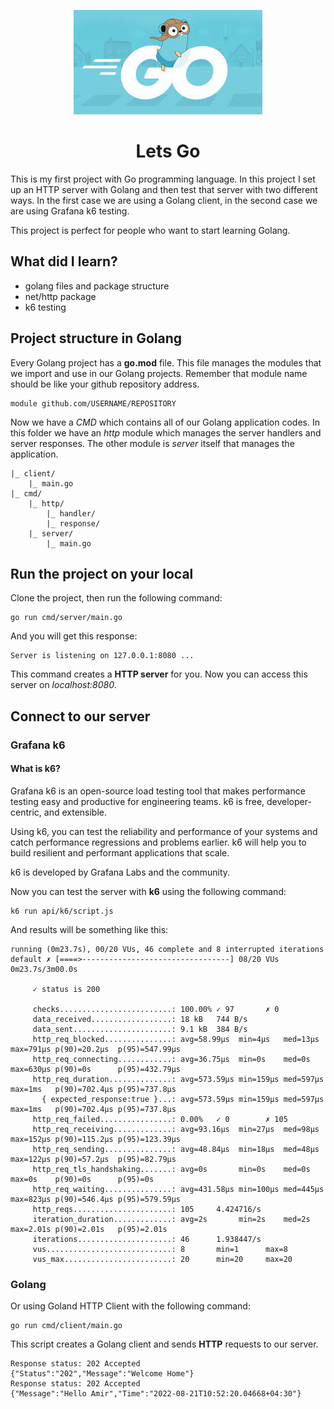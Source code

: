 <p align="center">
    <img src="go.jpeg" alt="logo" />
</p>

<h1 align="center">
Lets Go
</h1>

This is my first project with Go programming language. In this project I set up an HTTP server with Golang and then
test that server with two different ways. In the first case we are using a Golang client, in the second case we are using Grafana k6 testing.

This project is perfect for people who want to start learning Golang.

## What did I learn?
- golang files and package structure
- net/http package 
- k6 testing

## Project structure in Golang 
Every Golang project has a **go.mod** file. This file manages the modules that we import and use 
in our Golang projects. Remember that module name should be like your github repository address.
```
module github.com/USERNAME/REPOSITORY
```

Now we have a _CMD_ which contains all of our Golang application codes. In this folder we have an _http_ module which manages 
the server handlers and server responses. The other module is _server_ itself that manages the application.
```
|_ client/
    |_ main.go
|_ cmd/
    |_ http/
        |_ handler/
        |_ response/
    |_ server/
        |_ main.go
```

## Run the project on your local
Clone the project, then run the following command:
```shell
go run cmd/server/main.go
```

And you will get this response:
```shell 
Server is listening on 127.0.0.1:8080 ...
```

This command creates a **HTTP server** for you. Now you can access this server on _localhost:8080_.

## Connect to our server
### Grafana k6
#### What is k6?
Grafana k6 is an open-source load testing tool that makes performance testing easy and productive for engineering teams. k6 is free, developer-centric, and extensible.

Using k6, you can test the reliability and performance of your systems and catch performance regressions and problems earlier. k6 will help you to build resilient and performant applications that scale.

k6 is developed by Grafana Labs and the community.

Now you can test the server with **k6** using the following command:
```shell
k6 run api/k6/script.js
```

And results will be something like this:
```shell
running (0m23.7s), 00/20 VUs, 46 complete and 8 interrupted iterations
default ✗ [====>---------------------------------] 08/20 VUs  0m23.7s/3m00.0s

     ✓ status is 200

     checks.........................: 100.00% ✓ 97       ✗ 0   
     data_received..................: 18 kB   744 B/s
     data_sent......................: 9.1 kB  384 B/s
     http_req_blocked...............: avg=58.99µs  min=4µs   med=13µs  max=791µs p(90)=20.2µs  p(95)=547.99µs
     http_req_connecting............: avg=36.75µs  min=0s    med=0s    max=630µs p(90)=0s      p(95)=432.79µs
     http_req_duration..............: avg=573.59µs min=159µs med=597µs max=1ms   p(90)=702.4µs p(95)=737.8µs 
       { expected_response:true }...: avg=573.59µs min=159µs med=597µs max=1ms   p(90)=702.4µs p(95)=737.8µs 
     http_req_failed................: 0.00%   ✓ 0        ✗ 105 
     http_req_receiving.............: avg=93.16µs  min=27µs  med=98µs  max=152µs p(90)=115.2µs p(95)=123.39µs
     http_req_sending...............: avg=48.84µs  min=18µs  med=48µs  max=122µs p(90)=57.2µs  p(95)=82.79µs 
     http_req_tls_handshaking.......: avg=0s       min=0s    med=0s    max=0s    p(90)=0s      p(95)=0s      
     http_req_waiting...............: avg=431.58µs min=100µs med=445µs max=823µs p(90)=546.4µs p(95)=579.59µs
     http_reqs......................: 105     4.424716/s
     iteration_duration.............: avg=2s       min=2s    med=2s    max=2.01s p(90)=2.01s   p(95)=2.01s   
     iterations.....................: 46      1.938447/s
     vus............................: 8       min=1      max=8 
     vus_max........................: 20      min=20     max=20
```

### Golang 
Or using Goland HTTP Client with the following command:
```shell 
go run cmd/client/main.go
```

This script creates a Golang client and sends **HTTP** requests to our server.
```shell
Response status: 202 Accepted
{"Status":"202","Message":"Welcome Home"}
Response status: 202 Accepted
{"Message":"Hello Amir","Time":"2022-08-21T10:52:20.04668+04:30"}
```
